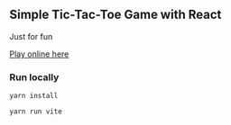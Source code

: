 ## Simple Tic-Tac-Toe Game with React

Just for fun

[Play online here](https://pechera.github.io/tic-tac-toe)

### Run locally

```
yarn install
```

```
yarn run vite
```
